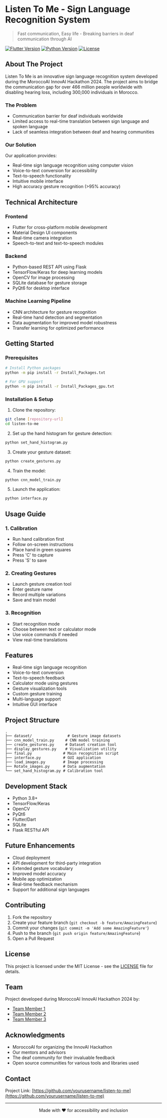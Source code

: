 # Listen To Me - Sign Language Recognition System

> Fast communication, Easy life - Breaking barriers in deaf communication through AI

[![Flutter Version](https://img.shields.io/badge/Flutter-3.0-blue.svg)](https://flutter.dev/)
[![Python Version](https://img.shields.io/badge/Python-3.8+-blue.svg)](https://python.org)
[![License](https://img.shields.io/badge/License-MIT-green.svg)](LICENSE)

## About The Project

Listen To Me is an innovative sign language recognition system developed during the MoroccoAI InnovAI Hackathon 2024. The project aims to bridge the communication gap for over 466 million people worldwide with disabling hearing loss, including 300,000 individuals in Morocco.

### The Problem
- Communication barrier for deaf individuals worldwide
- Limited access to real-time translation between sign language and spoken language
- Lack of seamless integration between deaf and hearing communities

### Our Solution
Our application provides:
- Real-time sign language recognition using computer vision
- Voice-to-text conversion for accessibility
- Text-to-speech functionality
- Intuitive mobile interface
- High accuracy gesture recognition (>95% accuracy)

## Technical Architecture

### Frontend
- Flutter for cross-platform mobile development
- Material Design UI components
- Real-time camera integration
- Speech-to-text and text-to-speech modules

### Backend
- Python-based REST API using Flask
- TensorFlow/Keras for deep learning models
- OpenCV for image processing
- SQLite database for gesture storage
- PyQt6 for desktop interface

### Machine Learning Pipeline
- CNN architecture for gesture recognition
- Real-time hand detection and segmentation
- Data augmentation for improved model robustness
- Transfer learning for optimized performance

## Getting Started

### Prerequisites
```bash
# Install Python packages
python -m pip install -r Install_Packages.txt

# For GPU support
python -m pip install -r Install_Packages_gpu.txt
```

### Installation & Setup

1. Clone the repository:
```bash
git clone [repository-url]
cd listen-to-me
```

2. Set up the hand histogram for gesture detection:
```bash
python set_hand_histogram.py
```

3. Create your gesture dataset:
```bash
python create_gestures.py
```

4. Train the model:
```bash
python cnn_model_train.py
```

5. Launch the application:
```bash
python interface.py
```

## Usage Guide

### 1. Calibration
- Run hand calibration first
- Follow on-screen instructions
- Place hand in green squares
- Press 'C' to capture
- Press 'S' to save

### 2. Creating Gestures
- Launch gesture creation tool
- Enter gesture name
- Record multiple variations
- Save and train model

### 3. Recognition
- Start recognition mode
- Choose between text or calculator mode
- Use voice commands if needed
- View real-time translations

## Features

- Real-time sign language recognition
- Voice-to-text conversion
- Text-to-speech feedback
- Calculator mode using gestures
- Gesture visualization tools
- Custom gesture training
- Multi-language support
- Intuitive GUI interface

## Project Structure
```
.
├── dataset/                # Gesture image datasets
├── cnn_model_train.py     # CNN model training
├── create_gestures.py     # Dataset creation tool
├── display_gestures.py    # Visualization utility
├── final.py              # Main recognition script
├── interface.py          # GUI application
├── load_images.py        # Image processing
├── Rotate_images.py      # Data augmentation
└── set_hand_histogram.py # Calibration tool
```

## Development Stack

- Python 3.8+
- TensorFlow/Keras
- OpenCV
- PyQt6
- Flutter/Dart
- SQLite
- Flask RESTful API

## Future Enhancements

- Cloud deployment
- API development for third-party integration
- Extended gesture vocabulary
- Improved model accuracy
- Mobile app optimization
- Real-time feedback mechanism
- Support for additional sign languages

## Contributing

1. Fork the repository
2. Create your feature branch (`git checkout -b feature/AmazingFeature`)
3. Commit your changes (`git commit -m 'Add some AmazingFeature'`)
4. Push to the branch (`git push origin feature/AmazingFeature`)
5. Open a Pull Request

## License

This project is licensed under the MIT License - see the [LICENSE](LICENSE) file for details.

## Team

Project developed during MoroccoAI InnovAI Hackathon 2024 by:
- [Team Member 1](https://github.com/member1)
- [Team Member 2](https://github.com/member2)
- [Team Member 3](https://github.com/member3)

## Acknowledgments

- MoroccoAI for organizing the InnovAI Hackathon
- Our mentors and advisors
- The deaf community for their invaluable feedback
- Open source communities for various tools and libraries used

## Contact

Project Link: [https://github.com/yourusername/listen-to-me](https://github.com/yourusername/listen-to-me)

---

<p align="center">Made with ❤️ for accessibility and inclusion</p>
